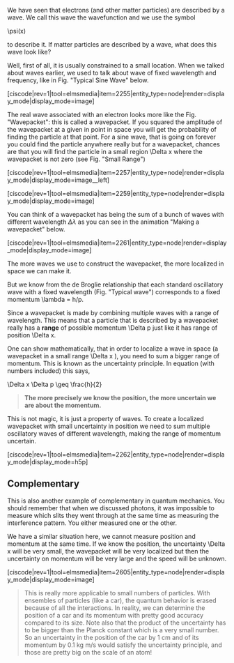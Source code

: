 We have seen that electrons (and other matter particles) are described by a wave. We call this wave the wavefunction and we use the symbol

<lrn-math>\psi(x)</lrn-math>

to describe it. If matter particles are described by a wave, what does this wave look like?

Well, first of all, it is usually constrained to a small location. When we talked about waves earlier, we used to talk about wave of fixed wavelength and frequency, like in Fig. "Typical Sine Wave" below.

[ciscode|rev=1|tool=elmsmedia|item=2255|entity_type=node|render=display_mode|display_mode=image]

The real wave associated with an electron looks more like the Fig. "Wavepacket": this is called a wavepacket. If you squared the amplitude of the wavepacket at a given in point in space you will get the probability of finding the particle at that point. For a sine wave, that is going on forever you could find the particle anywhere really but for a wavepacket, chances are that you will find the particle in a small region <lrn-math>\Delta x</lrn-math> where the wavepacket is not zero (see Fig. "Small Range")

[ciscode|rev=1|tool=elmsmedia|item=2257|entity_type=node|render=display_mode|display_mode=image__left]

[ciscode|rev=1|tool=elmsmedia|item=2259|entity_type=node|render=display_mode|display_mode=image]

You can think of a wavepacket has being the sum of a bunch of waves with different wavelength $\Delta \lambda$ as you can see in the animation "Making a wavepacket" below.

[ciscode|rev=1|tool=elmsmedia|item=2261|entity_type=node|render=display_mode|display_mode=image]

The more waves we use to construct the wavepacket, the more localized in space we can make it.

But we know from the de Broglie relationship that each standard oscillatory wave with a fixed wavelength (Fig. "Typical wave") corresponds to a fixed momentum <lrn-math>\lambda = h/p</lrn-math>.

Since a wavepacket is made by combining multiple waves with a range of wavelength. This means that a particle that is described by a wavepacket really has a **range** of possible momentum <lrn-math>\Delta p</lrn-math> just like it has range of position <lrn-math>\Delta x</lrn-math>.

One can show mathematically, that in order to localize a wave in space (a wavepacket in a small range <lrn-math>\Delta x</lrn-math> ), you need to sum a bigger range of momentum. This is known as the uncertainty principle. In equation (with numbers included) this says,

<lrn-math>\Delta x \Delta p \geq \frac{h}{2}</lrn-math>

> **The more precisely we know the position, the more uncertain we are about the momentum.**

This is not magic, it is just a property of waves. To create a localized wavepacket with small uncertainty in position we need to sum multiple oscillatory waves of different wavelength, making the range of momentum uncertain. 

[ciscode|rev=1|tool=elmsmedia|item=2262|entity_type=node|render=display_mode|display_mode=h5p]

## Complementary

This is also another example of complementary in quantum mechanics. You should remember that when we discussed photons, it was impossible to measure which slits they went through at the same time as measuring the interference pattern. You either measured one or the other. 

We have a similar situation here, we cannot measure position and momentum at the same time. If we know the position, the uncertainty <lrn-math>\Delta x</lrn-math> will be very small, the wavepacket will be very localized but then the uncertainty on momentum will be very large and the speed will be unknown. 

[ciscode|rev=1|tool=elmsmedia|item=2605|entity_type=node|render=display_mode|display_mode=image]

> This is really more applicable to small numbers of particles. With ensembles of particles (like a car), the quantum behavior is erased because of all the interactions. In reality, we can determine the position of a car and its momentum with pretty good accuracy compared to its size. Note also that the product of the uncertainty has to be bigger than the Planck constant which is a very small number. So an uncertainty in the position of the car by 1 cm and of its momentum by 0.1 kg m/s would satisfy the uncertainty principle, and those are pretty big on the scale of an atom!